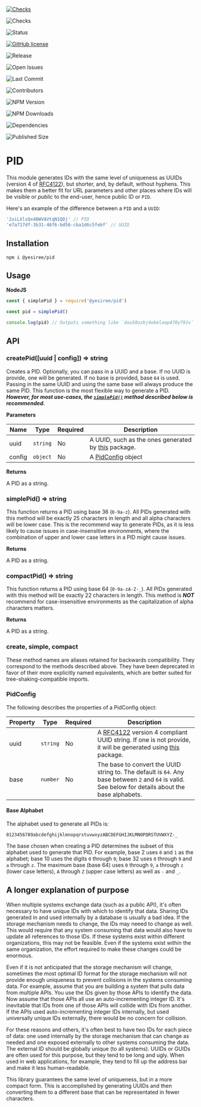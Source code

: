 [![Checks](https://github.com/yesiree/node-pid/actions/workflows/build.yml/badge.svg)](https://github.com/yesiree/node-pid/actions)

![Checks](https://badgen.net/github/checks/yesiree/node-pid)

![Status](https://badgen.net/github/status/yesiree/node-pid)

[![GitHub license](https://img.shields.io/github/license/yesiree/node-pid)](https://github.com/yesiree/node-pid/blob/master/LICENSE)

![Release](https://badgen.net/github/release/yesiree/node-pid/stable)

![Open Issues](https://badgen.net/github/open-issues/yesiree/node-pid)

![Last Commit](https://badgen.net/github/last-commit/yesiree/node-pid)

![Contributors](https://badgen.net/github/contributors/yesiree/node-pid)

![NPM Version](https://badgen.net/npm/v/@yesiree/pid)

![NPM Downloads](https://badgen.net/npm/dm/@yesiree/pid)

![Dependencies](https://badgen.net/david/dep/yesiree/node-pid)

![Published Size](https://badgen.net/packagephobia/publish/@yesiree/pid)


# PID

This module generates IDs with the same level of uniqueness as UUIDs (version 4 of [RFC4122](https://www.ietf.org/rfc/rfc4122.txt)), but shorter, and, by default, without hyphens. This makes them a better fit for URL parameters and other places where IDs will be visible or _public_ to the end-user, hence public ID or `PID`.

Here's an example of the difference between a `PID` and a `UUID`:

```javascript
'2uiLXlsQx4BWVAVtqN1QDj' // PID
'e7a717df-3b31-46f6-bd56-cba1d6c5febf' // UUID
```

## Installation

```
npm i @yesiree/pid
```

## Usage

**NodeJS**
```javascript
const { simplePid } = require('@yesiree/pid')

const pid = simplePid()

console.log(pid) // Outputs something like `dxu50ozbj4obelaop470y791v`
```

## API

### createPid([uuid | config]) => string

Creates a PID. Optionally, you can pass in a UUID and a base. If no UUID is provide, one will be generated. If no base is provided, base `64` is used. Passing in the same UUID and using the same base will always produce the same PID. This function is the most flexible way to generate a PID. ***However, for most use-cases, the [`simplePid()`](#simplepid--string) method described below is recommended.***

**Parameters**

| Name | Type | Required | Description |
| --- | --- | --- | --- |
| uuid | `string` | No | A UUID, such as the ones generated by [this](https://www.npmjs.com/package/uuid) package. |
| config | `object` | No | A [PidConfig](#pidconfig) object |

**Returns**

A PID as a string.

### simplePid() => string

This function returns a PID using base 36 (`0-9a-z`). All PIDs generated with this method will be exactly 25 characters in length and all alpha characters will be lower case. This is the recommend way to generate PIDs, as it is less likely to cause issues in case-insensitive environments, where the combination of upper and lower case letters in a PID might cause issues.

**Returns**

A PID as a string.

### compactPid() => string

This function returns a PID using base 64 (`0-9a-zA-Z-_`). All PIDs generated with this method will be exactly 22 characters in length. This method is ***NOT*** recommend for case-insensitive environments as the capitalization of alpha characters matters.

**Returns**

A PID as a string.

### create, simple, compact

These method names are aliases retained for backwards compatibility. They correspond to the methods described above. They have been deprecated in favor of their more explicitly named equivalents, which are better suited for tree-shaking-compatible imports.

### PidConfig

The following describes the properties of a PidConfig object:

| Property | Type | Required | Description |
| --- | --- | --- | --- |
| uuid | `string` | No | A [RFC4122](https://www.ietf.org/rfc/rfc4122.txt) version 4 compliant UUID string. If one is not provide, it will be generated using [this](https://www.npmjs.com/package/uuid) package. |
| base | `number` | No | The base to convert the UUID string to. The default is `64`. Any base between `2` and `64` is valid. See below for details about the base alphabets. |

#### Base Alphabet

The alphabet used to generate all PIDs is:

```
0123456789abcdefghijklmnopqrstuvwxyzABCDEFGHIJKLMNOPQRSTUVWXYZ-_
```

The base chosen when creating a PID determines the subset of this alphabet used to generate that PID. For example, base 2 uses `0` and `1` as the alphabet; base 10 uses the digits `0` through `9`; base 32 uses `0` through `9` and `a` through `z`. The maximum base (base 64) uses `0` through `9`, `a` through `z` (lower case letters), `A` through `Z` (upper case letters) as well as `-` and `_`.

## A longer explanation of purpose

When multiple systems exchange data (such as a public API), it's often necessary to have unique IDs with which to identify that data. Sharing IDs generated in and used internally by a database is usually a bad idea. If the storage mechanism needs to change, the IDs may neeed to change as well. This would require that any system consuming that data would also have to update all references to those IDs. If these systems exist within different organizations, this may not be feasible. Even if the systems exist within the same organization, the effort required to make these changes could be enormous.

Even if it is not anticipated that the storage mechanism will change, sometimes the most optimal ID format for the storage mechanism will not provide enough uniqueness to prevent collisions in the systems consuming data. For example, assume that you are building a system that pulls data from multiple APIs. You use the IDs given by those APIs to identify the data. Now assume that those APIs all use an auto-incrementing integer ID. It's inevitable that IDs from one of those APIs will collide with IDs from another. If the APIs used auto-incrementing integer IDs internally, but used universally unique IDs externally, there would be no concern for collision.

For these reasons and others, it's often best to have two IDs for each piece of data: one used internally by the storage mechanism that can change as needed and one exposed externally to other systems consuming the data. The external ID should be globally unique (to all systems). UUIDs or GUIDs are often used for this purpose, but they tend to be long and ugly. When used in web applications, for example, they tend to fill up the address bar and make it less human-readable.

This library guarantees the same level of uniqueness, but in a more compact form. This is accomplished by generating UUIDs and then converting them to a different base that can be representated in fewer characters.
